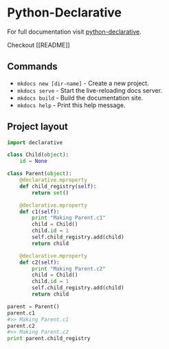 # Python-Declarative

For full documentation visit [python-declarative](https://github.org).

Checkout [[README]]

## Commands

* `mkdocs new [dir-name]` - Create a new project.
* `mkdocs serve` - Start the live-reloading docs server.
* `mkdocs build` - Build the documentation site.
* `mkdocs help` - Print this help message.

## Project layout

```python
import declarative

class Child(object):
    id = None

class Parent(object):
    @declarative.mproperty
    def child_registry(self):
        return set()

    @declarative.mproperty
    def c1(self):
        print "Making Parent.c1"
        child = Child()
        child.id = 1
        self.child_registry.add(child)
        return child

    @declarative.mproperty
    def c2(self):
        print "Making Parent.c2"
        child = Child()
        child.id = 1
        self.child_registry.add(child)
        return child

parent = Parent()
parent.c1
#>> Making Parent.c1
parent.c2
#>> Making Parent.c2
print parent.child_registry
```

